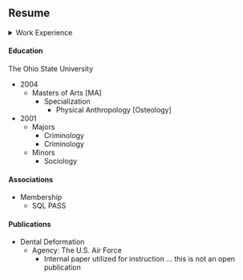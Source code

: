 
## Resume


<details><summary>Work Experience</summary><p>

1. Nationwide Insurance
   * 7/21/2014 - Current
     * Consultant - Project Architect (11/20/17 - Current)
     * Consultant - Engineering (1/1/15 - 11/20/17)
     * Consultant - Run Operations (7/21/14 - 1/1/15)

2. Dedicated Technologies Inc
   * 12/01/2013 - 07/21/2014  
     * Consultant - SQL DBA

3. Nationwide Energy Partners
   * 7/01/2013 - 12/01/2013  
     * SQL DBA and Developer

4. Manley Deas Kochalski LLC
   * 5/01/2012 - 7/01/2013  
     * Senior Database Administrator

5. Columbus Bureau of Credit Columbus
   * 2/01/2011 - 5/01/2012  
     * Database Administrator

6. Travis Central Appraisal District
   * 8/01/2010 - 2/01/2011  
     * Database Analyst

7. ScanData Systems,Inc
   * 1/01/2006 - 7/01/2010  
     * Logistician and Database Administrator

8. The Ohio State University
   * 1/01/2003 - 1/01/2004  
     * Instructor
       * Introduction to Physical Anthropology and Cultural Anthropology 
         * 2003 Fall & Winter Quarter 2004 Spring Quarter

9. Weller & Associates
   * 1/01/2001 -  1/01/2006  
     * Principal Investigator
       * Supervised archaeological field crews and conduct extensive archaeological fieldwork and analysis
       * Completed comprehensive surveys, testing, and data recovery projects

10. The United States Senate
    * 1/01/1995 
      * Intern
        * The U.S. Senator from Maryland, Barbara Mikulski
          * Attending hearings
          * Writing issue briefs
          * Acquiring research materials for the legislative staff
          * Clerical duties    
</p></details>          
          
          
#### Education  
The Ohio State University 
* 2004
  * Masters of Arts [MA]
    * Specialization
      * Physical Anthropology [Osteology]
* 2001 
  * Majors
    * Criminology
    * Criminology
  * Minors
    * Sociology

#### Associations
* Membership
  * SQL PASS 

#### Publications
  * Dental Deformation
    * Agency: The U.S. Air Force
      * Internal paper utilized for instruction ... this is not an open publication
